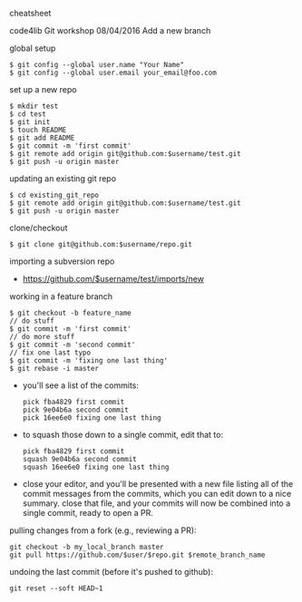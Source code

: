 cheatsheet

code4lib Git workshop 08/04/2016
Add a new branch

global setup

  ```
  $ git config --global user.name "Your Name"
  $ git config --global user.email your_email@foo.com
  ```
        
set up a new repo

  ```
  $ mkdir test
  $ cd test
  $ git init
  $ touch README
  $ git add README
  $ git commit -m 'first commit'
  $ git remote add origin git@github.com:$username/test.git
  $ git push -u origin master
  ```
      
updating an existing git repo

  ```
  $ cd existing_git_repo
  $ git remote add origin git@github.com:$username/test.git
  $ git push -u origin master
  ```

clone/checkout

  ```
  $ git clone git@github.com:$username/repo.git
  ```

importing a subversion repo

* https://github.com/$username/test/imports/new

working in a feature branch

  ```
  $ git checkout -b feature_name
  // do stuff
  $ git commit -m 'first commit'
  // do more stuff
  $ git commit -m 'second commit'
  // fix one last typo
  $ git commit -m 'fixing one last thing'
  $ git rebase -i master
  ```

* you'll see a list of the commits:

  ```
  pick fba4829 first commit
  pick 9e04b6a second commit
  pick 16ee6e0 fixing one last thing
  ```

* to squash those down to a single commit, edit that to:

  ```
  pick fba4829 first commit
  squash 9e04b6a second commit
  squash 16ee6e0 fixing one last thing
  ```

* close your editor, and you'll be presented with a new file listing all of
the commit messages from the commits, which you can edit down to a nice
summary.  close that file, and your commits will now be combined into a
single commit, ready to open a PR.

pulling changes from a fork (e.g., reviewing a PR):

  ```
  git checkout -b my_local_branch master
  git pull https://github.com/$user/$repo.git $remote_branch_name
  ```

undoing the last commit (before it's pushed to github):

  ```
  git reset --soft HEAD~1
  ```
